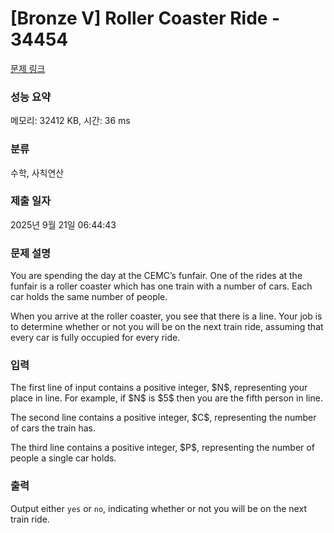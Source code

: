 # [Bronze V] Roller Coaster Ride - 34454 

[문제 링크](https://www.acmicpc.net/problem/34454) 

### 성능 요약

메모리: 32412 KB, 시간: 36 ms

### 분류

수학, 사칙연산

### 제출 일자

2025년 9월 21일 06:44:43

### 문제 설명

<p>You are spending the day at the CEMC’s funfair. One of the rides at the funfair is a roller coaster which has one train with a number of cars. Each car holds the same number of people.</p>

<p>When you arrive at the roller coaster, you see that there is a line. Your job is to determine whether or not you will be on the next train ride, assuming that every car is fully occupied for every ride.</p>

### 입력 

 <p>The first line of input contains a positive integer, $N$, representing your place in line. For example, if $N$ is $5$ then you are the fifth person in line.</p>

<p>The second line contains a positive integer, $C$, representing the number of cars the train has.</p>

<p>The third line contains a positive integer, $P$, representing the number of people a single car holds.</p>

### 출력 

 <p>Output either <code>yes</code> or <code>no</code>, indicating whether or not you will be on the next train ride.</p>

